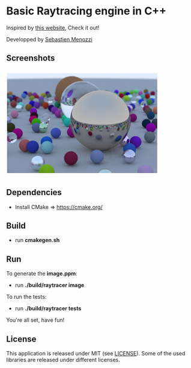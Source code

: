 # Basic Raytracing engine in C++

Inspired by <a href="https://raytracing.github.io/books/RayTracingInOneWeekend.html">this website</a>, Check it out!

Developped by <a href="https://twitter.com/sebmzz">Sebastien Menozzi</a>

## Screenshots
[<img src="https://raw.githubusercontent.com/SebMenozzi/raytracer/master/static/image.jpg" align="center" width="400" hspace="2" vspace="10">](hhttps://raw.githubusercontent.com/SebMenozzi/raytracer/master/static/image.jpg)

## Dependencies

- Install CMake => https://cmake.org/

## Build

- run **cmakegen.sh**

## Run

To generate the **image.ppm**:
- run **./build/raytracer image**


To run the tests:
- run **./build/raytracer tests**

You're all set, have fun!

## License

This application is released under MIT (see [LICENSE](LICENSE)).
Some of the used libraries are released under different licenses.
